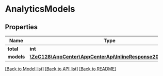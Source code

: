# AnalyticsModels

## Properties
Name | Type | Description | Notes
------------ | ------------- | ------------- | -------------
**total** | **int** |  | [optional] 
**models** | [**\ZeC128\AppCenter\AppCenterApi\InlineResponse20083Models[]**](InlineResponse20083Models.md) |  | [optional] 

[[Back to Model list]](../README.md#documentation-for-models) [[Back to API list]](../README.md#documentation-for-api-endpoints) [[Back to README]](../README.md)


